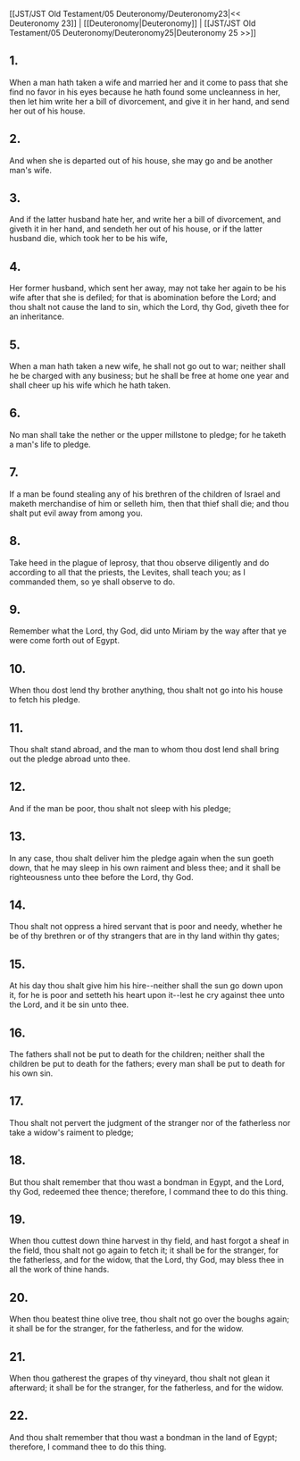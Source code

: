 [[JST/JST Old Testament/05 Deuteronomy/Deuteronomy23|<< Deuteronomy 23]] | [[Deuteronomy|Deuteronomy]] | [[JST/JST Old Testament/05 Deuteronomy/Deuteronomy25|Deuteronomy 25 >>]]
## 1.
When a man hath taken a wife and married her and it come to pass that she find no favor in his eyes because he hath found some uncleanness in her, then let him write her a bill of divorcement, and give it in her hand, and send her out of his house.
## 2.
And when she is departed out of his house, she may go and be another man\'s wife.
## 3.
And if the latter husband hate her, and write her a bill of divorcement, and giveth it in her hand, and sendeth her out of his house, or if the latter husband die, which took her to be his wife,
## 4.
Her former husband, which sent her away, may not take her again to be his wife after that she is defiled; for that is abomination before the Lord; and thou shalt not cause the land to sin, which the Lord, thy God, giveth thee for an inheritance.
## 5.
When a man hath taken a new wife, he shall not go out to war; neither shall he be charged with any business; but he shall be free at home one year and shall cheer up his wife which he hath taken.
## 6.
No man shall take the nether or the upper millstone to pledge; for he taketh a man\'s life to pledge.
## 7.
If a man be found stealing any of his brethren of the children of Israel and maketh merchandise of him or selleth him, then that thief shall die; and thou shalt put evil away from among you.
## 8.
Take heed in the plague of leprosy, that thou observe diligently and do according to all that the priests, the Levites, shall teach you; as I commanded them, so ye shall observe to do.
## 9.
Remember what the Lord, thy God, did unto Miriam by the way after that ye were come forth out of Egypt.
## 10.
When thou dost lend thy brother anything, thou shalt not go into his house to fetch his pledge.
## 11.
Thou shalt stand abroad, and the man to whom thou dost lend shall bring out the pledge abroad unto thee.
## 12.
And if the man be poor, thou shalt not sleep with his pledge;
## 13.
In any case, thou shalt deliver him the pledge again when the sun goeth down, that he may sleep in his own raiment and bless thee; and it shall be righteousness unto thee before the Lord, thy God.
## 14.
Thou shalt not oppress a hired servant that is poor and needy, whether he be of thy brethren or of thy strangers that are in thy land within thy gates;
## 15.
At his day thou shalt give him his hire\--neither shall the sun go down upon it, for he is poor and setteth his heart upon it\--lest he cry against thee unto the Lord, and it be sin unto thee.
## 16.
The fathers shall not be put to death for the children; neither shall the children be put to death for the fathers; every man shall be put to death for his own sin.
## 17.
Thou shalt not pervert the judgment of the stranger nor of the fatherless nor take a widow\'s raiment to pledge;
## 18.
But thou shalt remember that thou wast a bondman in Egypt, and the Lord, thy God, redeemed thee thence; therefore, I command thee to do this thing.
## 19.
When thou cuttest down thine harvest in thy field, and hast forgot a sheaf in the field, thou shalt not go again to fetch it; it shall be for the stranger, for the fatherless, and for the widow, that the Lord, thy God, may bless thee in all the work of thine hands.
## 20.
When thou beatest thine olive tree, thou shalt not go over the boughs again; it shall be for the stranger, for the fatherless, and for the widow.
## 21.
When thou gatherest the grapes of thy vineyard, thou shalt not glean it afterward; it shall be for the stranger, for the fatherless, and for the widow.
## 22.
And thou shalt remember that thou wast a bondman in the land of Egypt; therefore, I command thee to do this thing.

